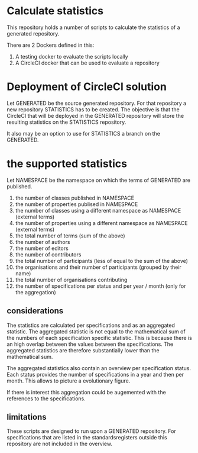 # Calculate statistics

This repository holds a number of scripts to calculate the statistics of a generated repository.

There are 2 Dockers defined in this:

1. A testing docker to evaluate the scripts locally
2. A CircleCI docker that can be used to evaluate a repository


# Deployment of CircleCI solution

Let GENERATED be the source generated repository.
For that repository a new repository STATISTICS has to be created.
The objective is that the CircleCI that will be deployed in the GENERATED repository will store the resulting statistics on the STATISTICS repository.

It also may be an option to use for STATISTICS a branch on the GENERATED.


# the supported statistics


Let NAMESPACE be the namespace on which the terms of GENERATED are published.


1. the number of classes published in NAMESPACE 
2. the number of properties publised in NAMESPACE 
3. the number of classes using a different namespace as NAMESPACE (external terms)
4. the number of properties using a different namespace as NAMESPACE (external terms)
5. the total number of terms (sum of the above)
6. the number of authors
7. the number of editors
8. the number of contributors
9. the total number of participants (less of equal to the sum of the above)
10. the organisations and their number of participants (grouped by their name)
11. the total number of organisations contributing
12. the number of specifications per status and per year / month (only for the aggregation)


## considerations

The statistics are calculated per specifications and as an aggregated statistic.
The aggregated statistic is not equal to the mathematical sum of the numbers of each specification specific statistic.
This is because there is an high overlap between the values between the specifications.
The aggregated statistics are therefore substantially lower than the mathematical sum.

The aggregated statistics also contain an overview per specification status.
Each status provides the number of specifications in a year and then per month.
This allows to picture a evolutionary figure.

If there is interest this aggregation could be augemented with the references to the specifications.

## limitations
These scripts are designed to run upon a GENERATED repository. 
For specifications that are listed in the standardsregisters outside this repository are not included in the overview.





